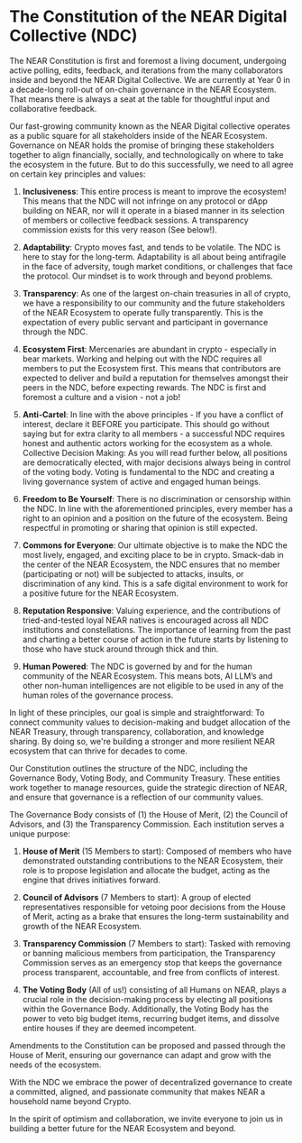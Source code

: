 # The Constitution of the NEAR Digital Collective (NDC)

The NEAR Constitution is first and foremost a living document, undergoing active polling, edits, feedback, and iterations from the many collaborators inside and beyond the NEAR Digital Collective. We are currently at Year 0 in a decade-long roll-out of on-chain governance in the NEAR Ecosystem. That means there is always a seat at the table for thoughtful input and collaborative feedback.

Our fast-growing community known as the NEAR Digital collective operates as a public square for all stakeholders inside of the NEAR Ecosystem. Governance on NEAR holds the promise of bringing these stakeholders together to align financially, socially, and technologically on where to take the ecosystem in the future. But to do this successfully, we need to all agree on certain key principles and values:

1. **Inclusiveness**: This entire process is meant to improve the ecosystem! This means that the NDC will not infringe on any protocol or dApp building on NEAR, nor will it operate in a biased manner in its selection of members or collective feedback sessions. A transparency commission exists for this very reason (See below!).

1. **Adaptability**: Crypto moves fast, and tends to be volatile. The NDC is here to stay for the long-term. Adaptability is all about being antifragile in the face of adversity, tough market conditions, or challenges that face the protocol. Our mindset is to work through and beyond problems.

1. **Transparency**: As one of the largest on-chain treasuries in all of crypto, we have a responsibility to our community and the future stakeholders of the NEAR Ecosystem to operate fully transparently. This is the expectation of every public servant and participant in governance through the NDC.

1. **Ecosystem First**: Mercenaries are abundant in crypto - especially in bear markets. Working and helping out with the NDC requires all members to put the Ecosystem first. This means that contributors are expected to deliver and build a reputation for themselves amongst their peers in the NDC, before expecting rewards. The NDC is first and foremost a culture and a vision - not a job!

1. **Anti-Cartel**: In line with the above principles - If you have a conflict of interest, declare it BEFORE you participate. This should go without saying but for extra clarity to all members - a successful NDC requires honest and authentic actors working for the ecosystem as a whole.
   Collective Decision Making: As you will read further below, all positions are democratically elected, with major decisions always being in control of the voting body. Voting is fundamental to the NDC and creating a living governance system of active and engaged human beings.

1. **Freedom to Be Yourself**: There is no discrimination or censorship within the NDC. In line with the aforementioned principles, every member has a right to an opinion and a position on the future of the ecosystem. Being respectful in promoting or sharing that opinion is still expected.

1. **Commons for Everyone**: Our ultimate objective is to make the NDC the most lively, engaged, and exciting place to be in crypto. Smack-dab in the center of the NEAR Ecosystem, the NDC ensures that no member (participating or not) will be subjected to attacks, insults, or discrimination of any kind. This is a safe digital environment to work for a positive future for the NEAR Ecosystem.

1. **Reputation Responsive**: Valuing experience, and the contributions of tried-and-tested loyal NEAR natives is encouraged across all NDC institutions and constellations. The importance of learning from the past and charting a better course of action in the future starts by listening to those who have stuck around through thick and thin.

1. **Human Powered**: The NDC is governed by and for the human community of the NEAR Ecosystem. This means bots, AI LLM’s and other non-human intelligences are not eligible to be used in any of the human roles of the governance process.

In light of these principles, our goal is simple and straightforward: To connect community values to decision-making and budget allocation of the NEAR Treasury, through transparency, collaboration, and knowledge sharing. By doing so, we're building a stronger and more resilient NEAR ecosystem that can thrive for decades to come.

Our Constitution outlines the structure of the NDC, including the Governance Body, Voting Body, and Community Treasury. These entities work together to manage resources, guide the strategic direction of NEAR, and ensure that governance is a reflection of our community values.

The Governance Body consists of (1) the House of Merit, (2) the Council of Advisors, and (3) the Transparency Commission. Each institution serves a unique purpose:

1. **House of Merit** (15 Members to start): Composed of members who have demonstrated outstanding contributions to the NEAR Ecosystem, their role is to propose legislation and allocate the budget, acting as the engine that drives initiatives forward.

1. **Council of Advisors** (7 Members to start): A group of elected representatives responsible for vetoing poor decisions from the House of Merit, acting as a brake that ensures the long-term sustainability and growth of the NEAR Ecosystem.

1. **Transparency Commission** (7 Members to start): Tasked with removing or banning malicious members from participation, the Transparency Commission serves as an emergency stop that keeps the governance process transparent, accountable, and free from conflicts of interest.

1. **The Voting Body** (All of us!) consisting of all Humans on NEAR, plays a crucial role in the decision-making process by electing all positions within the Governance Body. Additionally, the Voting Body has the power to veto big budget items, recurring budget items, and dissolve entire houses if they are deemed incompetent.

Amendments to the Constitution can be proposed and passed through the House of Merit, ensuring our governance can adapt and grow with the needs of the ecosystem.

With the NDC we embrace the power of decentralized governance to create a committed, aligned, and passionate community that makes NEAR a household name beyond Crypto.

In the spirit of optimism and collaboration, we invite everyone to join us in building a better future for the NEAR Ecosystem and beyond.
